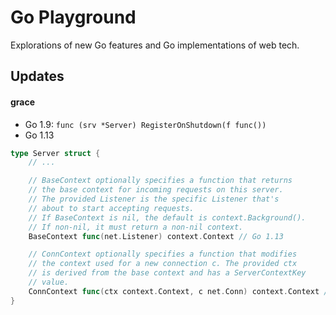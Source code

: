 # Go Playground

Explorations of new Go features and Go implementations of web tech.

## Updates

#### grace

- Go 1.9: `func (srv *Server) RegisterOnShutdown(f func())`
- Go 1.13

```go
type Server struct {
    // ...

    // BaseContext optionally specifies a function that returns
    // the base context for incoming requests on this server.
    // The provided Listener is the specific Listener that's
    // about to start accepting requests.
    // If BaseContext is nil, the default is context.Background().
    // If non-nil, it must return a non-nil context.
    BaseContext func(net.Listener) context.Context // Go 1.13

    // ConnContext optionally specifies a function that modifies
    // the context used for a new connection c. The provided ctx
    // is derived from the base context and has a ServerContextKey
    // value.
    ConnContext func(ctx context.Context, c net.Conn) context.Context // Go 1.13
}
```
